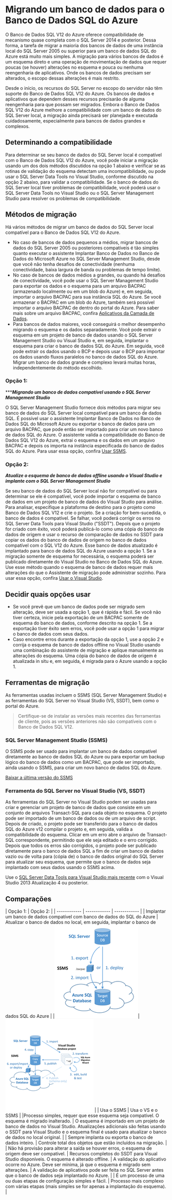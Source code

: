 <properties
   pageTitle="Migrando um banco de dados para o Banco de Dados SQL do Azure"
	description="Banco de Dados SQL do Microsoft Azure, implantação de banco de dados, migração de banco de dados, banco de dados de importação, exportação de banco de dados, assistente de migração"
	services="sql-database"
	documentationCenter=""
	authors="carlrabeler"
	manager="jeffreyg"
	editor=""/>

<tags
   ms.service="sql-database"
	ms.devlang="NA"
	ms.topic="article"
	ms.tgt_pltfrm="NA"
	ms.workload="data-management"
	ms.date="09/02/2015"
	ms.author="carlrab"/>

# Migrando um banco de dados para o Banco de Dados SQL do Azure

O Banco de Dados SQL V12 do Azure oferece compatibilidade de mecanismo quase completa com o SQL Server 2014 e posterior. Dessa forma, a tarefa de migrar a maioria dos bancos de dados de uma instância local do SQL Server 2005 ou superior para um banco de dados SQL do Azure está muito mais simples. A migração para vários bancos de dados é um esquema direto e uma operação de movimentação de dados que requer poucas (se houver) alterações no esquema e pouca ou nenhuma reengenharia de aplicativos. Onde os bancos de dados precisam ser alterados, o escopo dessas alterações é mais restrito.

Desde o início, os recursos do SQL Server no escopo do servidor não têm suporte do Banco de Dados SQL V12 do Azure. Os bancos de dados e aplicativos que dependem desses recursos precisarão de alguma reengenharia para que possam ser migrados. Embora o Banco de Dados SQL V12 do Azure melhore a compatibilidade com um banco de dados do SQL Server local, a migração ainda precisará ser planejada e executada cuidadosamente, especialmente para bancos de dados grandes e complexos.

## Determinando a compatibilidade
Para determinar se seu banco de dados do SQL Server local é compatível com o Banco de Dados SQL V12 do Azure, você pode iniciar a migração usando um dos dois métodos discutidos na opção 1 abaixo e verificar se as rotinas de validação do esquema detectam uma incompatibilidade, ou pode usar o SQL Server Data Tools no Visual Studio, conforme discutido na opção 2 abaixo, para validar a compatibilidade. Se o banco de dados do SQL Server local tiver problemas de compatibilidade, você poderá usar o SQL Server Data Tools no Visual Studio ou o SQL Server Management Studio para resolver os problemas de compatibilidade.

## Métodos de migração
Há vários métodos de migrar um banco de dados do SQL Server local compatível para o Banco de Dados SQL V12 do Azure.

- No caso de bancos de dados pequenos a médios, migrar bancos de dados do SQL Server 2005 ou posteriores compatíveis é tão simples quanto executar o assistente Implantar Banco de Dados no Banco de Dados do Microsoft Azure no SQL Server Management Studio, desde que você não tenha desafios de conectividade (nenhuma conectividade, baixa largura de banda ou problemas de tempo limite).
- No caso de bancos de dados médios a grandes, ou quando há desafios de conectividade, você pode usar o SQL Server Management Studio para exportar os dados e o esquema para um arquivo BACPAC (armazenado localmente ou em um blob do Azure) e, em seguida, importar o arquivo BACPAC para sua instância SQL do Azure. Se você armazenar o BACPAC em um blob do Azure, também será possível importar o arquivo BACPAC de dentro do portal do Azure. Para saber mais sobre um arquivo BACPAC, confira [Aplicativos da Camada de Dados](https://msdn.microsoft.com/library/ee210546.aspx).
- Para bancos de dados maiores, você conseguirá o melhor desempenho migrando o esquema e os dados separadamente. Você pode extrair o esquema em um projeto de banco de dados usando o SQL Server Management Studio ou Visual Studio e, em seguida, implantar o esquema para criar o banco de dados SQL do Azure. Em seguida, você pode extrair os dados usando o BCP e depois usar o BCP para importar os dados usando fluxos paralelos no banco de dados SQL do Azure. Migrar um banco de dados grande e complexo levará muitas horas, independentemente do método escolhido.

### Opção 1:
******Migrando um banco de dados compatível usando o SQL Server Management Studio***

O SQL Server Management Studio fornece dois métodos para migrar seu banco de dados do SQL Server local compatível para um banco de dados SQL. É possível usar o assistente Implantar Banco de Dados no Banco de Dados SQL do Microsoft Azure ou exportar o banco de dados para um arquivo BACPAC, que pode então ser importado para criar um novo banco de dados SQL do Azure. O assistente valida a compatibilidade do Banco de Dados SQL V12 do Azure, extrai o esquema e os dados em um arquivo BACPAC e depois os importa na instância especificada do banco de dados SQL do Azure. Para usar essa opção, confira [Usar SSMS](sql-database-migrate-ssms.md).

### Opção 2:
***Atualize o esquema de banco de dados offline usando o Visual Studio e implante com o SQL Server Management Studio***

Se seu banco de dados do SQL Server local não for compatível ou para determinar se ele é compatível, você pode importar o esquema de banco de dados em um projeto de banco de dados do Visual Studio para análise. Para analisar, especifique a plataforma de destino para o projeto como Banco de Dados SQL V12 e crie o projeto. Se a criação for bem-sucedida, o banco de dados é compatível. Se falhar, você poderá corrigir os erros no SQL Server Data Tools para Visual Studio ("SSDT"). Depois que o projeto for criado com êxito, você poderá publicá-lo como uma cópia do banco de dados de origem e usar o recurso de comparação de dados no SSDT para copiar os dados do banco de dados de origem no banco de dados compatível com o SQL V12 do Azure. Esse banco de dados atualizado é implantado para banco de dados SQL do Azure usando a opção 1. Se a migração somente de esquema for necessária, o esquema poderá ser publicado diretamente do Visual Studio no Banco de Dados SQL do Azure. Use esse método quando o esquema de banco de dados requer mais alterações do que o Assistente de migração pode administrar sozinho. Para usar essa opção, confira [Usar o Visual Studio](sql-database-migrate-visualstudio-ssdt.md).

## Decidir quais opções usar
- Se você prevê que um banco de dados pode ser migrado sem alteração, deve ser usada a opção 1, que é rápida e fácil. Se você não tiver certeza, inicie pela exportação de um BACPAC somente de esquema do banco de dados, conforme descrito na opção 1. Se a exportação tiver êxito sem erros, você pode usar a opção 1 para migrar o banco de dados com seus dados.  
- Caso encontre erros durante a exportação da opção 1, use a opção 2 e corrija o esquema de banco de dados offline no Visual Studio usando uma combinação do assistente de migração e aplique manualmente as alterações do esquema. Uma cópia do banco de dados de origem é atualizada in situ e, em seguida, é migrada para o Azure usando a opção 1.

## Ferramentas de migração
As ferramentas usadas incluem o SSMS (SQL Server Management Studio) e as ferramentas do SQL Server no Visual Studio (VS, SSDT), bem como o portal do Azure.

> Certifique-se de instalar as versões mais recentes das ferramentas de cliente, pois as versões anteriores não são compatíveis com o Banco de Dados SQL V12.

### SQL Server Management Studio (SSMS)
O SSMS pode ser usado para implantar um banco de dados compatível diretamente ao banco de dados SQL do Azure ou para exportar um backup lógico do banco de dados como um BACPAC, que pode ser importado, ainda usando o SSMS, para criar um novo banco de dados SQL do Azure.

[Baixar a última versão do SSMS](https://msdn.microsoft.com/library/mt238290.aspx)

### Ferramenta do SQL Server no Visual Studio (VS, SSDT)
As ferramentas do SQL Server no Visual Studio podem ser usadas para criar e gerenciar um projeto de banco de dados que consiste em um conjunto de arquivos Transact-SQL para cada objeto no esquema. O projeto pode ser importado de um banco de dados ou de um arquivo de script. Depois de criado, o projeto pode ser transferido para o banco de dados SQL do Azure v12 compilar o projeto e, em seguida, valida a compatibilidade do esquema. Clicar em um erro abre o arquivo de Transact-SQL correspondente, permitindo que ele seja editado e o erro corrigido. Depois que todos os erros são corrigidos, o projeto pode ser publicado diretamente para o banco de dados SQL a fim de criar um banco de dados vazio ou de volta para (cópia de) o banco de dados original do SQL Server para atualizar seu esquema, que permite que o banco de dados seja implantado com seus dados usando o SSMS acima.

Use o [SQL Server Data Tools para Visual Studio mais recente](https://msdn.microsoft.com/library/mt204009.aspx) com o Visual Studio 2013 Atualização 4 ou posterior.

## Comparações
| Opção 1: | Opção 2: |
| ------------ | ------------ | ------------ |
| Implantar um banco de dados compatível com banco de dados do SQL do Azure | Atualizar o banco de dados no local, em seguida, implantar o banco de dados SQL do Azure |
|![SSMS](./media/sql-database-cloud-migrate/01SSMSDiagram.png)| ![Edição offline](./media/sql-database-cloud-migrate/03VSSSDTDiagram.png) |
| Usa o SSMS | Usa o VS e o SSMS |
|Processo simples, requer que esse esquema seja compatível. O esquema é migrado inalterado. | O esquema é importado em um projeto de banco de dados no Visual Studio. Atualizações adicionais são feitas usando o SSDT para Visual Studio e o esquema final é usado para atualizar o banco de dados no local original. |
| Sempre implanta ou exporta o banco de dados inteiro. | Controle total dos objetos que estão incluídos na migração. |
| Não há provisão para alterar a saída se houver erros, o esquema de origem deve ser compatível. | Recursos completos do SSDT para Visual Studio disponíveis. O esquema é alterado offline. | A validação do aplicativo ocorre no Azure. Deve ser mínima, já que o esquema é migrado sem alterações. | A validação de aplicativos pode ser feita no SQL Server antes que o banco de dados seja implantado no Azure. |
| É um processo de uma ou duas etapas de configuração simples e fácil. | Processo mais complexo com várias etapas (mais simples se for apenas a implantação do esquema). |

<!---HONumber=September15_HO1-->